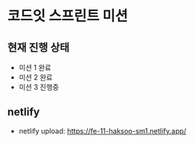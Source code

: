 # 코드잇 스프린트 미션

## 현재 진행 상태

- 미션 1 완료
- 미션 2 완료
- 미션 3 진행중

## netlify

- netlify upload: https://fe-11-haksoo-sm1.netlify.app/